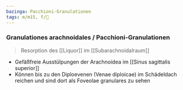 ```yaml
---
bazinga: Pacchioni-Granulationen
tags: m/m15, f/🧠
---
```

### Granulationes arachnoidales / Pacchioni-Granulationen
> Resorption des [[Liquor]] im [[Subarachnoidalraum]]
- Gefäßfreie Ausstülpungen der Arachnoidea im [[Sinus sagittalis superior]]
- Können bis zu den Diploevenen (Venae diploicae) im Schädeldach reichen und sind dort als Foveolae granulares zu sehen